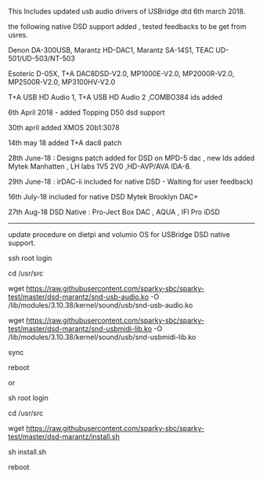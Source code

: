 This Includes updated usb audio drivers of USBridge dtd 6th march 2018.

the following native DSD support added , tested feedbacks to be get from usres.

 Denon DA-300USB, Marantz HD-DAC1,  Marantz SA-14S1, TEAC UD-501/UD-503/NT-503
 
 Esoteric D-05X, T+A DAC8DSD-V2.0, MP1000E-V2.0, MP2000R-V2.0, MP2500R-V2.0, MP3100HV-V2.0

T+A USB HD Audio 1, T+A USB HD Audio 2 ,COMBO384 ids added 

6th April 2018 - added Topping D50 dsd support

30th april added XMOS 20b1:3078

14th may 18 added T+A dac8 patch

28th June-18 : Designs patch added for DSD on MPD-5 dac , new Ids added Mytek Manhatten , LH labs 1V5 2V0 ,HD-AVP/AVA IDA-8.

29th June-18 :  irDAC-ii included for native DSD - Waiting for user feedback)

16th July-18   included for native DSD Mytek Brooklyn DAC+

27th Aug-18 DSD Native : Pro-Ject Box DAC , AQUA , IFI Pro iDSD  

*************************************
update procedure on dietpi and volumio OS for USBridge DSD native support.

ssh root login

cd /usr/src

wget https://raw.githubusercontent.com/sparky-sbc/sparky-test/master/dsd-marantz/snd-usb-audio.ko -O /lib/modules/3.10.38/kernel/sound/usb/snd-usb-audio.ko

wget https://raw.githubusercontent.com/sparky-sbc/sparky-test/master/dsd-marantz/snd-usbmidi-lib.ko -O /lib/modules/3.10.38/kernel/sound/usb/snd-usbmidi-lib.ko

sync

reboot

or

sh root login

cd /usr/src

wget https://raw.githubusercontent.com/sparky-sbc/sparky-test/master/dsd-marantz/install.sh

sh install.sh

reboot


